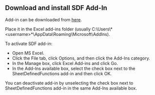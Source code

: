 ## Download and install SDF Add-In

Add-in can be downloaded from [here](/src/SheetDefinedFunctions.xlam).

Place it in the Excel add-ins folder (usually C:\Users\\\*<username\>*\AppData\Roaming\Microsoft\AddIns). 

To activate SDF add-in:

* Open MS Excel.
* Click the File tab, click Options, and then click the Add-Ins category.
* In the Manage box, click Excel Add-ins and click Go.
* In the Add-Ins available box, select the check box next to the SheetDefinedFunctions add-in and then click OK.

You can deactivate add-in by unselecting the check box next to SheetDefinedFunctions add-in in the same Add-Ins available box.